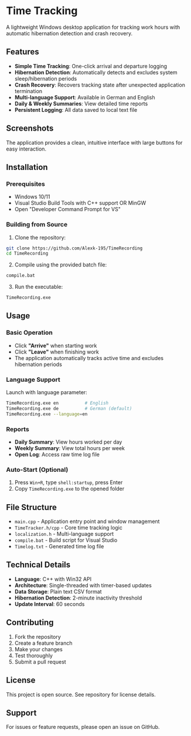 # Time Tracking

A lightweight Windows desktop application for tracking work hours with automatic hibernation detection and crash recovery.

## Features

- **Simple Time Tracking**: One-click arrival and departure logging
- **Hibernation Detection**: Automatically detects and excludes system sleep/hibernation periods
- **Crash Recovery**: Recovers tracking state after unexpected application termination
- **Multi-language Support**: Available in German and English
- **Daily & Weekly Summaries**: View detailed time reports
- **Persistent Logging**: All data saved to local text file

## Screenshots

The application provides a clean, intuitive interface with large buttons for easy interaction.

## Installation

### Prerequisites
- Windows 10/11
- Visual Studio Build Tools with C++ support OR MinGW
- Open "Developer Command Prompt for VS"
### Building from Source

1. Clone the repository:
```bash
git clone https://github.com/Alexk-195/TimeRecording
cd TimeRecording
```

2. Compile using the provided batch file:
```bash
compile.bat
```

3. Run the executable:
```bash
TimeRecording.exe
```

## Usage

### Basic Operation
- Click **"Arrive"** when starting work
- Click **"Leave"** when finishing work
- The application automatically tracks active time and excludes hibernation periods

### Language Support
Launch with language parameter:
```bash
TimeRecording.exe en          # English
TimeRecording.exe de          # German (default)
TimeRecording.exe --language=en
```

### Reports
- **Daily Summary**: View hours worked per day
- **Weekly Summary**: View total hours per week
- **Open Log**: Access raw time log file

### Auto-Start (Optional)
1. Press `Win+R`, type `shell:startup`, press Enter
2. Copy `TimeRecording.exe` to the opened folder

## File Structure

- `main.cpp` - Application entry point and window management
- `TimeTracker.h/cpp` - Core time tracking logic
- `localization.h` - Multi-language support
- `compile.bat` - Build script for Visual Studio
- `Timelog.txt` - Generated time log file

## Technical Details

- **Language**: C++ with Win32 API
- **Architecture**: Single-threaded with timer-based updates
- **Data Storage**: Plain text CSV format
- **Hibernation Detection**: 2-minute inactivity threshold
- **Update Interval**: 60 seconds

## Contributing

1. Fork the repository
2. Create a feature branch
3. Make your changes
4. Test thoroughly
5. Submit a pull request

## License

This project is open source. See repository for license details.

## Support

For issues or feature requests, please open an issue on GitHub.